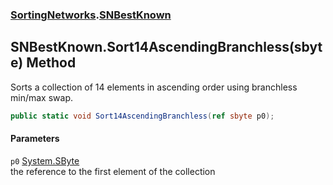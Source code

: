 ### [SortingNetworks](./SortingNetworks.md 'SortingNetworks').[SNBestKnown](./SortingNetworks-SNBestKnown.md 'SortingNetworks.SNBestKnown')
## SNBestKnown.Sort14AscendingBranchless(sbyte) Method
Sorts a collection of 14 elements in ascending order using branchless min/max swap.  
```csharp
public static void Sort14AscendingBranchless(ref sbyte p0);
```
#### Parameters
<a name='SortingNetworks-SNBestKnown-Sort14AscendingBranchless(sbyte)-p0'></a>
`p0` [System.SByte](https://docs.microsoft.com/en-us/dotnet/api/System.SByte 'System.SByte')  
the reference to the first element of the collection  
  
